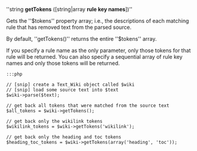 
''string **getTokens** ([string|array **rule key names**])''

Gets the ''$tokens'' property array; i.e., the descriptions of each matching rule that has removed text from the parsed source.

By default, ''getTokens()'' returns the entire ''$tokens'' array.

If you specify a rule name as the only parameter, only those tokens for that rule will be returned.  You can also specify a sequential array of rule key names and only those tokens will be returned.

	:::php
	
	// [snip] create a Text_Wiki object called $wiki
	// [snip] load some source text into $text
	$wiki->parse($text);
	
	// get back all tokens that were matched from the source text
	$all_tokens = $wiki->getTokens();
	
	// get back only the wikilink tokens
	$wikilink_tokens = $wiki->getTokens('wikilink');
	
	// get back only the heading and toc tokens
	$heading_toc_tokens = $wiki->getTokens(array('heading', 'toc'));

